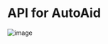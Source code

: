 # API for AutoAid
![image](https://user-images.githubusercontent.com/50117273/121954424-5b84ca00-cd7c-11eb-8317-c45f9e450c2e.png)


## 
